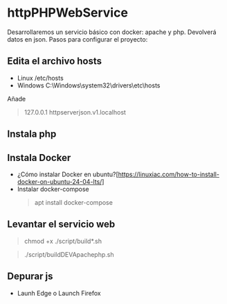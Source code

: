 # httpPHPWebService

Desarrollaremos un servicio básico con docker: apache y php.
Devolverá datos en json.
Pasos para configurar el proyecto:

## Edita el archivo hosts

* Linux /etc/hosts
* Windows C:\Windows\system32\drivers\etc\hosts

Añade
> 127.0.0.1   httpserverjson.v1.localhost

## Instala php

## Instala Docker
* ¿Cómo instalar Docker en ubuntu?[https://linuxiac.com/how-to-install-docker-on-ubuntu-24-04-lts/]
* Instalar docker-compose
  > apt install docker-compose

## Levantar el servicio web
> chmod +x ./script/build*.sh

> ./script/buildDEVApachephp.sh

## Depurar js
* Launh Edge o Launch Firefox
